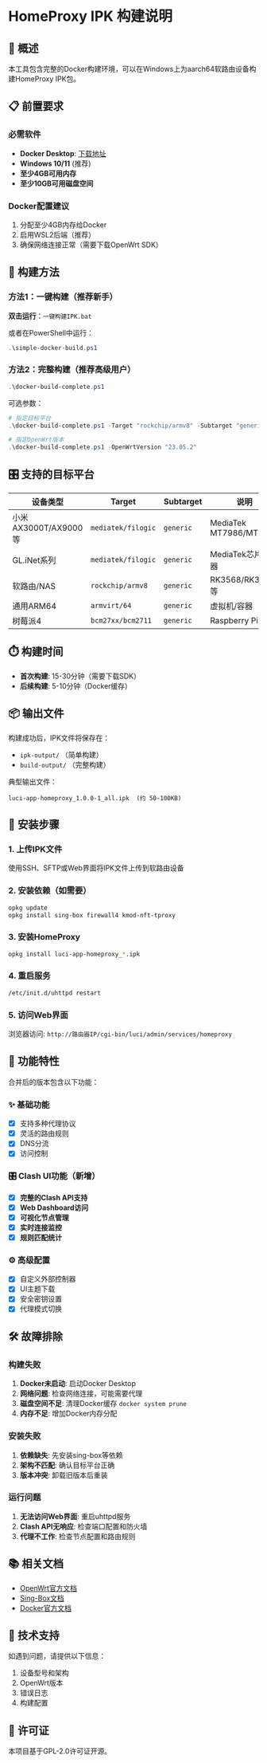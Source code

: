 # HomeProxy IPK 构建说明

## 🎯 概述

本工具包含完整的Docker构建环境，可以在Windows上为aarch64软路由设备构建HomeProxy IPK包。

## 📋 前置要求

### 必需软件
- **Docker Desktop**: [下载地址](https://www.docker.com/products/docker-desktop)
- **Windows 10/11** (推荐)
- **至少4GB可用内存**
- **至少10GB可用磁盘空间**

### Docker配置建议
1. 分配至少4GB内存给Docker
2. 启用WSL2后端（推荐）
3. 确保网络连接正常（需要下载OpenWrt SDK）

## 🚀 构建方法

### 方法1：一键构建（推荐新手）

**双击运行**：`一键构建IPK.bat`

或者在PowerShell中运行：
```powershell
.\simple-docker-build.ps1
```

### 方法2：完整构建（推荐高级用户）

```powershell
.\docker-build-complete.ps1
```

可选参数：
```powershell
# 指定目标平台
.\docker-build-complete.ps1 -Target "rockchip/armv8" -Subtarget "generic"

# 指定OpenWrt版本
.\docker-build-complete.ps1 -OpenWrtVersion "23.05.2"
```

## 🎛️ 支持的目标平台

| 设备类型 | Target | Subtarget | 说明 |
|---------|--------|-----------|------|
| 小米AX3000T/AX9000等 | `mediatek/filogic` | `generic` | MediaTek MT7986/MT7981 |
| GL.iNet系列 | `mediatek/filogic` | `generic` | MediaTek芯片路由器 |
| 软路由/NAS | `rockchip/armv8` | `generic` | RK3568/RK3588等 |
| 通用ARM64 | `armvirt/64` | `generic` | 虚拟机/容器 |
| 树莓派4 | `bcm27xx/bcm2711` | `generic` | Raspberry Pi 4 |

## ⏱️ 构建时间

- **首次构建**: 15-30分钟（需要下载SDK）
- **后续构建**: 5-10分钟（Docker缓存）

## 📦 输出文件

构建成功后，IPK文件将保存在：
- `ipk-output/` （简单构建）
- `build-output/` （完整构建）

典型输出文件：
```
luci-app-homeproxy_1.0.0-1_all.ipk  (约 50-100KB)
```

## 📝 安装步骤

### 1. 上传IPK文件
使用SSH、SFTP或Web界面将IPK文件上传到软路由设备

### 2. 安装依赖（如需要）
```bash
opkg update
opkg install sing-box firewall4 kmod-nft-tproxy
```

### 3. 安装HomeProxy
```bash
opkg install luci-app-homeproxy_*.ipk
```

### 4. 重启服务
```bash
/etc/init.d/uhttpd restart
```

### 5. 访问Web界面
浏览器访问: `http://路由器IP/cgi-bin/luci/admin/services/homeproxy`

## 🔧 功能特性

合并后的版本包含以下功能：

### ✨ 基础功能
- [x] 支持多种代理协议
- [x] 灵活的路由规则
- [x] DNS分流
- [x] 访问控制

### 🎛️ Clash UI功能（新增）
- [x] **完整的Clash API支持**
- [x] **Web Dashboard访问**
- [x] **可视化节点管理**
- [x] **实时连接监控**
- [x] **规则匹配统计**

### ⚙️ 高级配置
- [x] 自定义外部控制器
- [x] UI主题下载
- [x] 安全密钥设置
- [x] 代理模式切换

## 🛠️ 故障排除

### 构建失败
1. **Docker未启动**: 启动Docker Desktop
2. **网络问题**: 检查网络连接，可能需要代理
3. **磁盘空间不足**: 清理Docker缓存 `docker system prune`
4. **内存不足**: 增加Docker内存分配

### 安装失败
1. **依赖缺失**: 先安装sing-box等依赖
2. **架构不匹配**: 确认目标平台正确
3. **版本冲突**: 卸载旧版本后重装

### 运行问题
1. **无法访问Web界面**: 重启uhttpd服务
2. **Clash API无响应**: 检查端口配置和防火墙
3. **代理不工作**: 检查节点配置和路由规则

## 📚 相关文档

- [OpenWrt官方文档](https://openwrt.org/docs/start)
- [Sing-Box文档](https://sing-box.sagernet.org/)
- [Docker官方文档](https://docs.docker.com/)

## 🤝 技术支持

如遇到问题，请提供以下信息：
1. 设备型号和架构
2. OpenWrt版本
3. 错误日志
4. 构建配置

## 📄 许可证

本项目基于GPL-2.0许可证开源。
